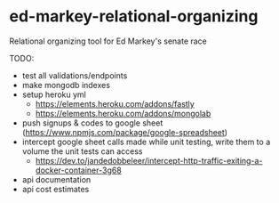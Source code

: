 # ed-markey-relational-organizing
Relational organizing tool for Ed Markey's senate race


TODO:

- test all validations/endpoints
- make mongodb indexes
- setup heroku yml
  - https://elements.heroku.com/addons/fastly
  - https://elements.heroku.com/addons/mongolab
- push signups & codes to google sheet (https://www.npmjs.com/package/google-spreadsheet)
- intercept google sheet calls made while unit testing, write them to a volume the unit tests can access
  - https://dev.to/jandedobbeleer/intercept-http-traffic-exiting-a-docker-container-3g68
- api documentation
- api cost estimates
